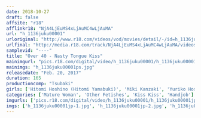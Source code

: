 ```yaml
---
date: 2018-10-27
draft: false
affsite: "r18"
afflinkr18: "NjA4LjEuMS4xLjAuMC4wLjAuMA"
url: "h_1136juku00001"
urloriginal: "http://www.r18.com/videos/vod/movies/detail/-/id=h_1136juku00001"
urlfinal: "http://media.r18.com/track/NjA4LjEuMS4xLjAuMC4wLjAuMA/videos/vod/movies/detail/-/id=h_1136juku00001"
samplevid: "----"
title: "Over 40 - Nasty Tongue Kiss"
mainimgurl: "pics.r18.com/digital/video/h_1136juku00001/h_1136juku00001ps.jpg"
mainimgs: "h_1136juku00001ps.jpg"
releasedate: "Feb. 20, 2017"
duration: 165
productioncomp: "Tsubaki"
girls: ['Hitomi Hoshino (Hitomi Yamabuki)', 'Miki Kanzaki', 'Yuriko Hosaka', 'Azusa Kyono']
categories: ['Mature Woman', 'Other Fetishes', 'Kiss Kiss', 'Handjob']
imgurls: ['pics.r18.com/digital/video/h_1136juku00001/h_1136juku00001jp-1.jpg', 'pics.r18.com/digital/video/h_1136juku00001/h_1136juku00001jp-2.jpg', 'pics.r18.com/digital/video/h_1136juku00001/h_1136juku00001jp-3.jpg', 'pics.r18.com/digital/video/h_1136juku00001/h_1136juku00001jp-4.jpg', 'pics.r18.com/digital/video/h_1136juku00001/h_1136juku00001jp-5.jpg', 'pics.r18.com/digital/video/h_1136juku00001/h_1136juku00001jp-6.jpg', 'pics.r18.com/digital/video/h_1136juku00001/h_1136juku00001jp-7.jpg', 'pics.r18.com/digital/video/h_1136juku00001/h_1136juku00001jp-8.jpg', 'pics.r18.com/digital/video/h_1136juku00001/h_1136juku00001jp-9.jpg', 'pics.r18.com/digital/video/h_1136juku00001/h_1136juku00001jp-10.jpg', 'pics.r18.com/digital/video/h_1136juku00001/h_1136juku00001jp-11.jpg', 'pics.r18.com/digital/video/h_1136juku00001/h_1136juku00001jp-12.jpg', 'pics.r18.com/digital/video/h_1136juku00001/h_1136juku00001jp-13.jpg', 'pics.r18.com/digital/video/h_1136juku00001/h_1136juku00001jp-14.jpg', 'pics.r18.com/digital/video/h_1136juku00001/h_1136juku00001jp-15.jpg', 'pics.r18.com/digital/video/h_1136juku00001/h_1136juku00001jp-16.jpg', 'pics.r18.com/digital/video/h_1136juku00001/h_1136juku00001jp-17.jpg', 'pics.r18.com/digital/video/h_1136juku00001/h_1136juku00001jp-18.jpg', 'pics.r18.com/digital/video/h_1136juku00001/h_1136juku00001jp-19.jpg', 'pics.r18.com/digital/video/h_1136juku00001/h_1136juku00001jp-20.jpg']
imgs: ['h_1136juku00001jp-1.jpg', 'h_1136juku00001jp-2.jpg', 'h_1136juku00001jp-3.jpg', 'h_1136juku00001jp-4.jpg', 'h_1136juku00001jp-5.jpg', 'h_1136juku00001jp-6.jpg', 'h_1136juku00001jp-7.jpg', 'h_1136juku00001jp-8.jpg', 'h_1136juku00001jp-9.jpg', 'h_1136juku00001jp-10.jpg', 'h_1136juku00001jp-11.jpg', 'h_1136juku00001jp-12.jpg', 'h_1136juku00001jp-13.jpg', 'h_1136juku00001jp-14.jpg', 'h_1136juku00001jp-15.jpg', 'h_1136juku00001jp-16.jpg', 'h_1136juku00001jp-17.jpg', 'h_1136juku00001jp-18.jpg', 'h_1136juku00001jp-19.jpg', 'h_1136juku00001jp-20.jpg']
---
```

